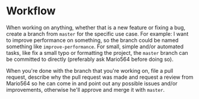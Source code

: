 # Workflow

When working on anything, whether that is a new feature or fixing a bug, create a branch from `master` for the specific use case. For example: I want to improve performance on something, so the branch could be named something like `improve-performance`. For small, simple and/or automated tasks, like fix a small typo or formatting the project, the `master` branch can be committed to directly (preferably ask Mario564 before doing so).

When you're done with the branch that you're working on, file a pull request, describe why the pull request was made and request a review from Mario564 so he can come in and point out any possible issues and/or improvements, otherwise he'll approve and merge it with `master`.
